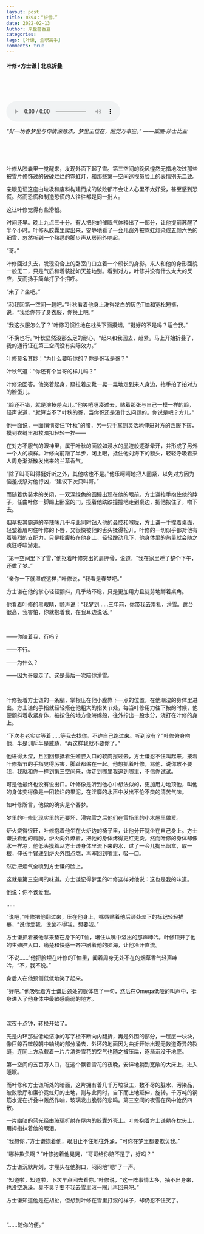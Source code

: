```yaml
---
layout: post
title: σ394：“折雪。”
date: 2022-02-13
Author: 来盘茴香豆
categories: 
tags: [叶谦, 全职高手]
comments: true
--- 
```


#### 叶修×方士谦 | 北京折叠


<br/><br/><br/>

<audio src="https://sharefs.ali.kugou.com/202201271444/7a823704332fd8e13087361a238370d5/KGTX/CLTX001/874db2a0db207cfdab88f7eb1d54d327.mp3" controls="controls" autoplay="autoplay">

</audio>

<br/>


*“好一场春梦里与你情深意浓，梦里王位在，醒觉万事空。”   ——威廉·莎士比亚*

<br/><br/><br/>

叶修从胶囊里一觉醒来，发现外面下起了雪。第三空间的晚风惶然无措地吹过那些被雪片修饰过的破破烂烂的霓虹灯，和那些第一空间巡视员脸上的表情别无二致。

亲眼见证这座由垃圾和废料构建而成的破败都市会让人心里不太好受，甚至感到恐慌。然而恐慌和制造恐慌的人往往都是同一批人。

这让叶修觉得有些滑稽。

时间还早。晚上九点三十分。有人把他的催眠气体释出了一部分，让他提前苏醒了半个小时。叶修从胶囊里爬出来，安静地看了一会儿窗外被霓虹灯染成五颜六色的细雪，忽然听到一个熟悉的脚步声从房间外响起。

“哥。”

叶修回过头去，发现没合上的卧室门口立着一个颀长的身影。来人和他的身形面貌一般无二，只是气质和着装犹如天差地别。看到对方，叶修并没有什么太大的反应，反而扬手简单打了个招呼。

“来了？坐吧。”

“和我回第一空间一趟吧。”叶秋看着他身上洗得发白的灰色T恤和宽松短裤，说，“我给你带了身衣服，你换上吧。”

“我这衣服怎么了？”叶修习惯性地在枕头下面摸烟，“挺好的不是吗？适合我。”

“不换也行。”叶秋显然没那么足的耐心，“起来和我回去，赶紧。马上开始折叠了，我的通行证在第三空间没有实际效力。”

叶修莫名其妙：“为什么要听你的？你是哥我是哥？”

叶秋气道：“你还有个当哥的样儿吗？”

叶修没回答。他笑着起身，趿拉着皮靴一晃一晃地走到来人身边，抬手拍了拍对方的脸蛋儿。

“脸还不错，就是演技差点儿。”他笑嘻嘻凑过去，贴着那张与自己一模一样的脸，轻声说道，“就算当不了叶秋的哥，当你哥还是没什么问题的。你说是吧？方儿。”

他一面说，一面悄悄搂住“叶秋”的腰，另一只手掌则灵活地伸进对方的西服下摆，摸到衣缝里那枚暗扣轻轻一捏——

在对方不服气的眼神里，属于叶秋的面貌如浸水的墨迹般逐渐晕开，并形成了另外一个人的模样。叶修向前蹭了半步，闭上眼，抵住他刘海下的额头，轻轻呼吸着来人周身渐渐散发出来的兰草香气。

“除了叫哥叫得挺好听之外，其他啥也不是。”他乐呵呵地把人圈紧，以免对方因为恼羞成怒对他行凶，“建议下次只叫哥。”

而随着伪装术的关闭，一双深绿色的圆瞳出现在他的眼前。方士谦抬手抱住他的脖子，任由叶修一脚踢上卧室的门，揽着他跌跌撞撞地走到桌边，把他按住了，吻下去。

烟草极其霸道的辛辣味几乎与此同时钻入他的鼻腔和喉咙，方士谦一手撑着桌面，轻皱着眉叼住叶修的下唇，又很快被他的舌头揉得松开。叶修的一切似乎都对他有着强烈的支配力，只是指腹按在他身上，轻轻蹭动几下，他身体里的热量就会随之疯狂呼啸游走。

“第一空间里下了雪，”他抠着叶修突出的肩胛骨，说道，“我在家里睡了整个下午，还做了梦。”

“亲你一下就湿成这样，”叶修说，“我看是春梦吧。”

方士谦在他的掌心轻轻颤抖，几乎站不稳，只是更加用力且徒劳地掰着桌角。

他看着叶修的黑眼睛，颤声说：“我梦到……三年前，你带我去崇礼，滑雪。跳台很高，我害怕，你就抱着我，在我耳边说话。”

<br/>

——你陪着我，行吗？

——不行。

——为什么？

——因为哥要走了。这是最后一次陪你滑雪。

<br/>

叶修扳着方士谦的一条腿，掌根压在他小腹靠下一点的位置，在他潮湿的身体里进出。方士谦的手指就轻轻搭在他粗大的指关节处，每当叶修用力往下按的时候，他便颤抖着收紧身体，被按住的地方像海绵般，往外拧出一股水分，浇打在叶修的身上。

“下次老老实实等着……等我去找你。不许自己跑过来。听到没有？”叶修俯身吻他，半是训斥半是威胁，“再这样我就不要你了。”

他进得太深，且回回都抵着生殖腔入口的软肉擦过去，方士谦忍不住叫起来，按着叶修指节的手指晃得厉害，脚趾都缩在一起。他想抓着叶修，骂他，说你敢不要我，我就和你一样到第三空间来，你走到哪里我追到哪里，不信你试试。

可是他最终也没有说出口。叶修像是听到他心中想法似的，更加用力地顶他，叫他的身体变得像是一团软烂的果泥，在淫靡的水声中发出不伦不类的清苦气味。

如叶修所言，他做的确实是个春梦。

梦里的叶修比现实里的还要坏，滑完雪之后他们在雪场里的小木屋里做爱。

炉火烧得很旺，叶修抱着他坐在火炉边的椅子里，让他分开腿坐在自己身上。方士谦扶着他的肩膀，炉火向外燎着，把他的身体烤得更红更烫。然而叶修的身体却像水一样凉，他低头摸着从方士谦身体里流下来的水，过了一会儿掏出烟盒，取一根，伸长手臂递到炉火外围点燃，再塞回到嘴里，吸一口。

然后把烟气全喷到方士谦的脸上。

这就是第三空间的味道。方士谦记得梦里的叶修这样对他说：这也是我的味道。

他说：你不该爱我。

……

“说吧，”叶修把他翻过来，压在他身上，嘴唇贴着他后颈处淡下的标记轻轻描摹，“说你爱我，说舍不得我，想要我。”

方士谦抓着被他拿来垫在身下的T恤，堵住从嘴中溢出的那声呻吟。叶修顶开了他的生殖腔入口，痛楚和快感一齐冲刷着他的脑海，让他冷汗直流。

“不说……”他把脸埋在叶修的T恤里，闻着周身无处不在的烟草香气轻声呻吟，“不，我不说。”

身后人在他颈侧低低地笑了起来。

“好吧。”他吸吮着方士谦后颈处的腺体应了一句，然后在Omega低哑的叫声中，挺身进入了他身体中最敏感脆弱的地方。

<br/>

深夜十点钟，转换开始了。

先是内环那些低矮洁净的写字楼不断向内翻折，再是外围的部分，一层层一块块，像巨鲸吞噬般朝中轴线的部分涌去，外环的地面因为曲折开始出现无数道奇异的裂缝，连同上方承载着一片片清秀雪花的空气也随之被压扁，逐渐沉没于地底。

第一空间的五百万人口，在这个飘着雪花的夜晚，安详地躺到宽敞的大床上，进入睡眠。

而叶修和方士谦所处的暗面，这片拥有着几千万垃圾工，数不尽的脏水、污染品，破败歌厅和廉价霓虹灯的土地，则与此同时，自下而上地延伸，旋转。千万吨的钢筋水泥在折叠中轰然作响，玻璃发出脆弱的悲鸣。第三空间的夜雪在风中怆然四散。

一片幽暗的蓝光经由玻璃折射在屋内的胶囊外壳上。叶修抱着方士谦躺在枕头上，用拇指抹着他的眼泪。

“我想你，”方士谦抱着他，眼泪止不住地往外涌，“可你在梦里都要欺负我。”

“哪种欺负啊？”叶修抱着他晃晃，“哥哥给你赔不是了，好吗？”

方士谦沉默片刻，才埋头在他胸口，闷闷地“嗯”了一声。

“知道啦，知道啦，下次早点回去看你。”叶修说，“这一阵事情太多，抽不出身来，也没空洗澡。臭不臭？要不我去雪里滚一圈儿再回来吧。”

方士谦知道他是在胡扯，但想到叶修在雪里打滚的样子，却仍忍不住笑了。

<br/>

“……随你的便。”

<br/><br/><br/>









